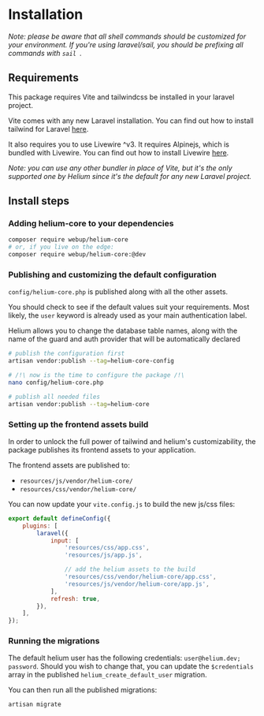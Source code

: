 # Installation

*Note: please be aware that all shell commands should be customized for your environment.
If you're using laravel/sail, you should be prefixing all commands with `sail `.*

## Requirements

This package requires Vite and tailwindcss be installed in your laravel project.

Vite comes with any new Laravel installation. You can find out how to install tailwind for Laravel
[here](https://tailwindcss.com/docs/guides/laravel).

It also requires you to use Livewire ^v3. It requires Alpinejs, which is bundled with Livewire.
You can find out how to install Livewire [here](https://livewire.laravel.com/docs/installation).

*Note: you can use any other bundler in place of Vite, but it's the only supported one by Helium
since it's the default for any new Laravel project.*

## Install steps

### Adding helium-core to your dependencies

```sh
composer require webup/helium-core
# or, if you live on the edge:
composer require webup/helium-core:@dev
```

### Publishing and customizing the default configuration

`config/helium-core.php` is published along with all the other assets.

You should check to see if the default values suit your requirements.
Most likely, the `user` keyword is already used as your main authentication label.

Helium allows you to change the database table names, along with the name
of the guard and auth provider that will be automatically declared

```sh
# publish the configuration first
artisan vendor:publish --tag=helium-core-config

# /!\ now is the time to configure the package /!\
nano config/helium-core.php

# publish all needed files
artisan vendor:publish --tag=helium-core
```

### Setting up the frontend assets build

In order to unlock the full power of tailwind and helium's customizability,
the package publishes its frontend assets to your application.

The frontend assets are published to:
- `resources/js/vendor/helium-core/`
- `resources/css/vendor/helium-core/`

You can now update your `vite.config.js` to build the new js/css files:
```js
export default defineConfig({
    plugins: [
        laravel({
            input: [
                'resources/css/app.css',
                'resources/js/app.js',

                // add the helium assets to the build
                'resources/css/vendor/helium-core/app.css',
                'resources/js/vendor/helium-core/app.js',
            ],
            refresh: true,
        }),
    ],
});
```

### Running the migrations

The default helium user has the following credentials: `user@helium.dev; password`.
Should you wish to change that, you can update the `$credentials` array in the
published `helium_create_default_user` migration.

You can then run all the published migrations:
```sh
artisan migrate
```
